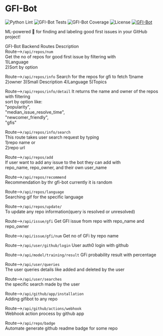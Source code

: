 # GFI-Bot

![Python Lint](https://github.com/osslab-pku/gfi-bot/actions/workflows/python-lint.yml/badge.svg)
![GFI-Bot Tests](https://github.com/osslab-pku/gfi-bot/actions/workflows/test-gfi-bot.yml/badge.svg)
![GFI-Bot Coverage](https://img.shields.io/codecov/c/github/osslab-pku/gfi-bot?label=GFI-Bot%20Coverage)
![License](https://img.shields.io/github/license/osslab-pku/gfi-bot?label=License)
[![GFI-Bot](https://gfibot.io/api/repo/badge?owner=osslab-pku&name=gfi-bot)](https://gfibot.io/?owner=osslab-pku&name=gfi-bot)

ML-powered 🤖 for finding and labeling good first issues in your GitHub project!

GFI-Bot Backend Routes Description  
Route-->`/api/repos/num`  
Get the no of repos for good first issue by filtering with  
1)Language  
2)Sort by option  

Route-->`/api/repos/info`
Search for the repos for gfi to fetch
1)name
2)owner
3)Small Description
4)Language
5)Topics

Route-->`/api/repos/info/detail`
It returns the name and owner of the repos with filtering  
sort by option like:  
"popularity",  
"median_issue_resolve_time",  
"newcomer_friendly",  
"gfis"  

Route-->`/api/repos/info/search`  
This route takes user search request by typing   
1)repo name or   
2)repo url  

Route-->`/api/repos/add`  
If user want to add any issue to the bot they can add with     
repo_name, repo_owner, and their own user_name  

Route-->`/api/repos/recommend`  
Recommendation by thr gfi-bot currently it is random  

Route-->`/api/repos/language`  
Searching gif for the specific language  

Route-->`/api/repos/update/`  
To update any repo information(query is resolved or unresolved)

Route-->`/api/issue/gfi`
Get GFI issue from repo with repo_name and repo_owner

Route-->`/api/issue/gfi/num`
Get no of GFi by repo name

Route-->`/api/user/github/login`
User auth0 login with github

Route-->`/api/model/training/result`
GFi probability result with percentage

Route-->`/api/user/queries`  
The user queries details like added and deleted by the user  

Route-->`/api/user/searches`  
the specific search made by the user  

Route-->`/api/github/app/installation`  
Adding gifibot to any repo   

Route-->`/api/github/actions/webhook`  
Webhook action process by github app  

Route-->`/api/repo/badge`  
Automate generate github readme badge for some repo  
